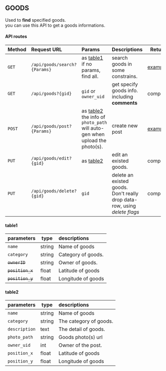 ## GOODS

Used to **find** specified goods.  
you can use this API to get a goods informations.



#### API routes
| Method |Request URL         | Params          | Descriptions   | Return|
|--------|:-------------------|:----------------|:---------------|-------|
| `GET`  |`/api/goods/search?{Params}`| as [table1](#Table1)</br> if no params, find all.  | search goods in some constrains.| [example](./returns_example#apiseekparams)|
| `GET` |`/api/goods?{gid}` | `gid` or `owner_uid`  | get specify goods info. including **comments**|complete|
| `POST`  |`/api/goods/post?{Params}` | as [table2](#table2) </br>the info of `photo_path` will auto-gen when upload the photo(s). | create new post| [example](./returns_example.md#apigoodsgid) |
|`PUT` |`/api/goods/edit?{gid}` | as [table2](#table2) | edit an existed goods.| complete |
| `PUT` |`/api/goods/delete?{gid}` | `gid`  | delete an existed goods. </br>Don't really drop data-row, using *delete flags* | complete |

#### table1
| parameters     | type  | descriptions                                 |
|:---------------|-------|:---------------------------------------------|
| `name`        | string| Name of goods                                |
| `category`    | string| Category of goods.                       |
| ~~`ownerID`~~      |string | Owner of goods.                              |
| ~~`position_x`~~         | float | Latitude of goods                            |
| ~~`position_y`~~         | float | Longitude of goods                           |

#### table2
| parameters     | type  | descriptions                                 |
|:---------------|-------|:---------------------------------------------|
| `name`        | string| Name of goods                                |
| `category`   | string| The category of goods.                       |
| `description` | text  | The detail of goods.                         |
| `photo_path`    | string| Goods photo(s) url                           |
| `owner_uid`      |int | Owner of the post.                           |
| `position_x`         | float | Latitude of goods                            |
| `position_y`         | float | Longitude of goods                           |
